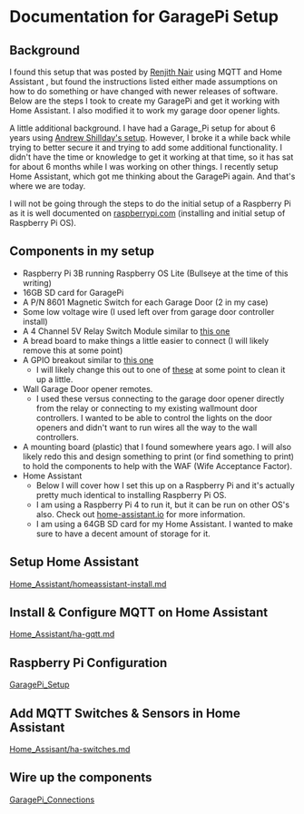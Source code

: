 # Documentation for GaragePi Setup

## Background

I found this setup that was posted by [Renjith Nair](https://renjithn.com/garagepi-garage-opener-using-raspberry-pi/) using MQTT and Home Assistant , but found the instructions listed either made assumptions on how to do something or have changed with newer releases of software.  Below are the steps I took to create my GaragePi and get it working with Home Assistant.  I also modified it to work my garage door opener lights.

A little additional background.  I have had a Garage_Pi setup for about 6 years using [Andrew Shillday's setup](https://github.com/andrewshilliday/garage-door-controller).  However, I broke it a while back while trying to better secure it and trying to add some additional functionality.  I didn't have the time or knowledge to get it working at that time, so it has sat for about 6 months while I was working on other things.  I recently setup Home Assistant, which got me thinking about the GaragePi again.  And that's where we are today.

I will not be going through the steps to do the initial setup of a Raspberry Pi as it is well documented on [raspberrypi.com](https://www.raspberrypi.com/software/) (installing and initial setup of Raspberry Pi OS).  

## Components in my setup

- Raspberry Pi 3B running Raspberry OS Lite (Bullseye at the time of this writing)
- 16GB SD card for GaragePi
- A P/N 8601 Magnetic Switch for each Garage Door (2 in my case)
- Some low voltage wire (I used left over from garage door controller install)
- A 4 Channel 5V Relay Switch Module similar to [this one](https://www.amazon.com/JBtek-Channel-Module-Arduino-Raspberry/dp/B00KTEN3TM)
- A bread board to make things a little easier to connect (I will likely remove this at some point)
- A GPIO breakout similar to [this one](https://www.amazon.com/Adafruit-2028-Assembled-T-Cobbler-Plus/dp/B00OG4X0DK)
  - I will likely change this out to one of [these](https://www.amazon.com/Ultra-Small-Status-Terminal-Breakout-Raspberry/dp/B09QXR6RL7) at some point to clean it up a little.
- Wall Garage Door opener remotes.
  - I used these versus connecting to the garage door opener directly from the relay or connecting to my existing wallmount door controllers.  I wanted to be able to control the lights on the door openers and didn't want to run wires all the way to the wall controllers.
- A mounting board (plastic) that I found somewhere years ago.  I will also likely redo this and design something to print (or find something to print) to hold the components to help with the WAF (Wife Acceptance Factor).
- Home Assistant
  - Below I will cover how I set this up on a Raspberry Pi and it's actually pretty much identical to installing Raspberry Pi OS.
  - I am using a Raspberry Pi 4 to run it, but it can be run on other OS's also.  Check out [home-assistant.io](https://www.home-assistant.io) for more information.
  - I am using a 64GB SD card for my Home Assistant.  I wanted to make sure to have a decent amount of storage for it.

## Setup Home Assistant

[Home_Assistant/homeassistant-install.md](Home_Assistant/homeassistant-install.md)

## Install & Configure MQTT on Home Assistant

[Home_Assistant/ha-gqtt.md](Home_Assistant/ha-mqtt.md)

## Raspberry Pi Configuration

[GaragePi_Setup](GaragePi/garagepi-setup.md)

## Add MQTT Switches & Sensors in Home Assistant

[Home_Assisant/ha-switches.md](Home_Assistant/ha-switches.md)

## Wire up the components

[GaragePi_Connections](GaragePi/garagepi-connections.md)
